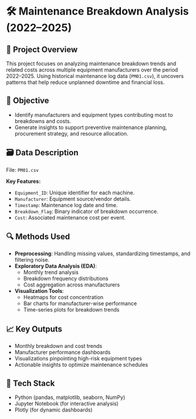 # 🛠 Maintenance Breakdown Analysis (2022–2025)

## 📘 Project Overview
This project focuses on analyzing maintenance breakdown trends and related costs across multiple equipment manufacturers over the period 2022–2025. Using historical maintenance log data (`PM01.csv`), it uncovers patterns that help reduce unplanned downtime and financial loss.

## 🎯 Objective
- Identify manufacturers and equipment types contributing most to breakdowns and costs.
- Generate insights to support preventive maintenance planning, procurement strategy, and resource allocation.

## 🗃️ Data Description
File: `PM01.csv`

**Key Features:**
- `Equipment_ID`: Unique identifier for each machine.
- `Manufacturer`: Equipment source/vendor details.
- `Timestamp`: Maintenance log date and time.
- `Breakdown_Flag`: Binary indicator of breakdown occurrence.
- `Cost`: Associated maintenance cost per event.

## 🔍 Methods Used
- **Preprocessing**: Handling missing values, standardizing timestamps, and filtering noise.
- **Exploratory Data Analysis (EDA)**:
  - Monthly trend analysis
  - Breakdown frequency distributions
  - Cost aggregation across manufacturers
- **Visualization Tools**:
  - Heatmaps for cost concentration
  - Bar charts for manufacturer-wise performance
  - Time-series plots for breakdown trends

## 📈 Key Outputs
- Monthly breakdown and cost trends
- Manufacturer performance dashboards
- Visualizations pinpointing high-risk equipment types
- Actionable insights to optimize maintenance schedules

## 🔧 Tech Stack
- Python (pandas, matplotlib, seaborn, NumPy)
- Jupyter Notebook (for interactive analysis)
- Plotly (for dynamic dashboards)
